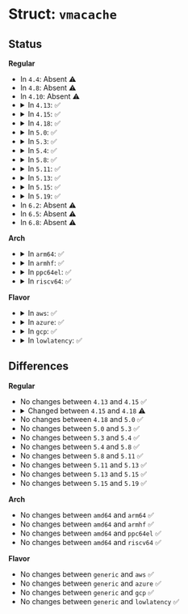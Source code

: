 # Struct: <code>vmacache</code>

## Status
<b>Regular</b>
<ul>
<li>
In <code>4.4</code>: Absent ⚠️
</li>
<li>
In <code>4.8</code>: Absent ⚠️
</li>
<li>
In <code>4.10</code>: Absent ⚠️
</li>
<li>
<details>
<summary>In <code>4.13</code>: ✅</summary>

```c
struct vmacache {
    u32 seqnum;
    struct vm_area_struct * vmas[4];
};
```
</details>
</li>
<li>
<details>
<summary>In <code>4.15</code>: ✅</summary>

```c
struct vmacache {
    u32 seqnum;
    struct vm_area_struct * vmas[4];
};
```
</details>
</li>
<li>
<details>
<summary>In <code>4.18</code>: ✅</summary>

```c
struct vmacache {
    u64 seqnum;
    struct vm_area_struct * vmas[4];
};
```
</details>
</li>
<li>
<details>
<summary>In <code>5.0</code>: ✅</summary>

```c
struct vmacache {
    u64 seqnum;
    struct vm_area_struct * vmas[4];
};
```
</details>
</li>
<li>
<details>
<summary>In <code>5.3</code>: ✅</summary>

```c
struct vmacache {
    u64 seqnum;
    struct vm_area_struct * vmas[4];
};
```
</details>
</li>
<li>
<details>
<summary>In <code>5.4</code>: ✅</summary>

```c
struct vmacache {
    u64 seqnum;
    struct vm_area_struct * vmas[4];
};
```
</details>
</li>
<li>
<details>
<summary>In <code>5.8</code>: ✅</summary>

```c
struct vmacache {
    u64 seqnum;
    struct vm_area_struct * vmas[4];
};
```
</details>
</li>
<li>
<details>
<summary>In <code>5.11</code>: ✅</summary>

```c
struct vmacache {
    u64 seqnum;
    struct vm_area_struct * vmas[4];
};
```
</details>
</li>
<li>
<details>
<summary>In <code>5.13</code>: ✅</summary>

```c
struct vmacache {
    u64 seqnum;
    struct vm_area_struct * vmas[4];
};
```
</details>
</li>
<li>
<details>
<summary>In <code>5.15</code>: ✅</summary>

```c
struct vmacache {
    u64 seqnum;
    struct vm_area_struct * vmas[4];
};
```
</details>
</li>
<li>
<details>
<summary>In <code>5.19</code>: ✅</summary>

```c
struct vmacache {
    u64 seqnum;
    struct vm_area_struct * vmas[4];
};
```
</details>
</li>
<li>
In <code>6.2</code>: Absent ⚠️
</li>
<li>
In <code>6.5</code>: Absent ⚠️
</li>
<li>
In <code>6.8</code>: Absent ⚠️
</li>
</ul>
<b>Arch</b>
<ul>
<li>
<details>
<summary>In <code>arm64</code>: ✅</summary>

```c
struct vmacache {
    u64 seqnum;
    struct vm_area_struct * vmas[4];
};
```
</details>
</li>
<li>
<details>
<summary>In <code>armhf</code>: ✅</summary>

```c
struct vmacache {
    u64 seqnum;
    struct vm_area_struct * vmas[4];
};
```
</details>
</li>
<li>
<details>
<summary>In <code>ppc64el</code>: ✅</summary>

```c
struct vmacache {
    u64 seqnum;
    struct vm_area_struct * vmas[4];
};
```
</details>
</li>
<li>
<details>
<summary>In <code>riscv64</code>: ✅</summary>

```c
struct vmacache {
    u64 seqnum;
    struct vm_area_struct * vmas[4];
};
```
</details>
</li>
</ul>
<b>Flavor</b>
<ul>
<li>
<details>
<summary>In <code>aws</code>: ✅</summary>

```c
struct vmacache {
    u64 seqnum;
    struct vm_area_struct * vmas[4];
};
```
</details>
</li>
<li>
<details>
<summary>In <code>azure</code>: ✅</summary>

```c
struct vmacache {
    u64 seqnum;
    struct vm_area_struct * vmas[4];
};
```
</details>
</li>
<li>
<details>
<summary>In <code>gcp</code>: ✅</summary>

```c
struct vmacache {
    u64 seqnum;
    struct vm_area_struct * vmas[4];
};
```
</details>
</li>
<li>
<details>
<summary>In <code>lowlatency</code>: ✅</summary>

```c
struct vmacache {
    u64 seqnum;
    struct vm_area_struct * vmas[4];
};
```
</details>
</li>
</ul>

## Differences
<b>Regular</b>
<ul>
<li>
No changes between <code>4.13</code> and <code>4.15</code> ✅
</li>
<li>
<details>
<summary>Changed between <code>4.15</code> and <code>4.18</code> ⚠️</summary>
<ul>
<li>
<b>Field type changed. </b>
<code>u32 seqnum</code> ➡️ <code>u64 seqnum</code>
</li>
</ul>
</details>
</li>
<li>
No changes between <code>4.18</code> and <code>5.0</code> ✅
</li>
<li>
No changes between <code>5.0</code> and <code>5.3</code> ✅
</li>
<li>
No changes between <code>5.3</code> and <code>5.4</code> ✅
</li>
<li>
No changes between <code>5.4</code> and <code>5.8</code> ✅
</li>
<li>
No changes between <code>5.8</code> and <code>5.11</code> ✅
</li>
<li>
No changes between <code>5.11</code> and <code>5.13</code> ✅
</li>
<li>
No changes between <code>5.13</code> and <code>5.15</code> ✅
</li>
<li>
No changes between <code>5.15</code> and <code>5.19</code> ✅
</li>
</ul>
<b>Arch</b>
<ul>
<li>
No changes between <code>amd64</code> and <code>arm64</code> ✅
</li>
<li>
No changes between <code>amd64</code> and <code>armhf</code> ✅
</li>
<li>
No changes between <code>amd64</code> and <code>ppc64el</code> ✅
</li>
<li>
No changes between <code>amd64</code> and <code>riscv64</code> ✅
</li>
</ul>
<b>Flavor</b>
<ul>
<li>
No changes between <code>generic</code> and <code>aws</code> ✅
</li>
<li>
No changes between <code>generic</code> and <code>azure</code> ✅
</li>
<li>
No changes between <code>generic</code> and <code>gcp</code> ✅
</li>
<li>
No changes between <code>generic</code> and <code>lowlatency</code> ✅
</li>
</ul>
